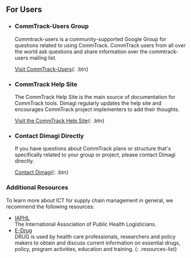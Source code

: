 ## For Users

- ### CommTrack-Users Group
  
  Commtrack-users is a community-supported Google Group for questions related to using CommTrack. CommTrack users from all over the world ask questions and share information over the commtrack-users mailing list.
  
  [Visit CommTrack-Users](http://groups.google.com/group/commtrack-users){: .btn}
  
- ### CommTrack Help Site
  
  The CommTrack Help Site is the main source of documentation for CommTrack tools.  Dimagi regularly updates the help site and encourages CommTrack project implementers to add their thoughts.
  
  [Visit the CommTrack Help Site](http://confluence.dimagi.com/display/commtrack){: .btn}
  
- ### Contact Dimagi Directly
  
  If you have questions about CommTrack plans or structure that's specifically related to your group or project, please contact Dimagi directly.
  
  [Contact Dimagi](http://www.dimagi.com/collaborate/contact-us/){: .btn}


### Additional Resources

To learn more about ICT for supply chain management in general, we recommend the following resources:

- [IAPHL](http://iaphl.org/)  
  The International Association of Public Health Logisticians.
- [E-Drug](http://www.essentialdrugs.org/edrug/)  
  DRUG is used by health care professionals, researchers and policy makers to obtain and discuss current information on essential drugs, policy, program activities, education and training.
{: .resources-list}
